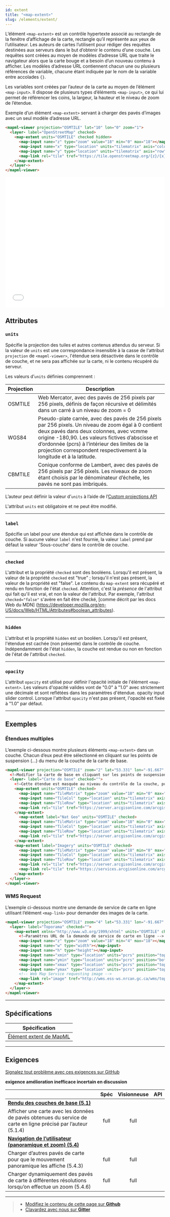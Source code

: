 ```yaml
---
id: extent
title: "<map-extent>"
slug: /elements/extent/
---
```


L’élément `<map-extent>` est un contrôle hypertexte associé au rectangle de la fenêtre d’affichage de la carte, rectangle qu’il représente aux yeux de l’utilisateur. Les auteurs de cartes l’utilisent pour rédiger des requêtes destinées aux serveurs dans le but d’obtenir le contenu d’une couche. Les requêtes sont créées au moyen de modèles d’adresse URL que traite le navigateur alors que la carte bouge et a besoin d’un nouveau contenu à afficher. Les modèles d’adresse URL contiennent chacun une ou plusieurs références de variable, chacune étant indiquée par le nom de la variable entre accolades `{}`.

Les variables sont créées par l’auteur de la carte au moyen de l’élément `<map-input>`. Il dispose de plusieurs types d’éléments `<map-input>`, ce qui lui permet de référencer les coins, la largeur, la hauteur et le niveau de zoom de l’étendue.

Exemple d’un élément `<map-extent>` servant à charger des pavés d’images avec un seul modèle d’adresse URL.

```html
<mapml-viewer projection="OSMTILE" lat="10" lon="0" zoom="1">
  <layer- label="OpenStreetMap" checked>
    <map-extent units="OSMTILE" checked hidden>
      <map-input name="z" type="zoom" value="18" min="0" max="18"></map-input>
      <map-input name="x" type="location" units="tilematrix" axis="column" min="0" max="262144"></map-input>
      <map-input name="y" type="location" units="tilematrix" axis="row" min="0" max="262144"></map-input>
      <map-link rel="tile" tref="https://tile.openstreetmap.org/{z}/{x}/{y}.png"></map-link>
    </map-extent>
  </layer->
</mapml-viewer>
```

<iframe src="../../../demo/extent-demo/" title="MapML Demo" height="410" width="100%" scrolling="no" frameBorder="0"></iframe>

## Attributes

### `units`

Spécifie la projection des tuiles et autres contenus attendus du serveur.  Si la 
valeur de `units` est une correspondance insensible à la casse de l'attribut 
`projection` de `<mapml-viewer>`, l'étendue sera désactivée dans le contrôle de 
couche, et ne sera pas affichée sur la carte, ni le contenu récupéré du serveur.

Les valeurs d’`units` définies comprennent :

| Projection     	| Description                                          	|
|--------------	|--------------------------------------------------------	|
| OSMTILE       | Web Mercator, avec des pavés de 256 pixels par 256 pixels, définis de façon récursive et délimités dans un carré à un niveau de zoom = 0|
| WGS84         | Pseudo-plate carrée, avec des pavés de 256 pixels par 256 pixels. Un niveau de zoom égal à 0 contient deux pavés dans deux colonnes, avec vcmme origine -180,90. Les valeurs fictives d’abscisse et d’ordonnée (pcrs) à l’intérieur des limites de la projection correspondent respectivement à la longitude et à la latitude. |
| CBMTILE       | Conique conforme de Lambert, avec des pavés de 256 pixels par 256 pixels. Les niveaux de zoom étant choisis par le dénominateur d’échelle, les pavés ne sont pas imbriqués.|

L’auteur peut définir la valeur d’`units` à l’aide de l’[Custom projections API](../../api/mapml-viewer-api/#definecustomprojectionoptions)

L'attribut `units` est obligatoire et ne peut être modifié.

---

### `label`

Spécifie un label pour une étendue qui est affichée dans le contrôle de couche. 
Si aucune valeur `label` n'est fournie, la valeur `label` prend par défaut la 
valeur 'Sous-couche' dans le contrôle de couche.

---

### `checked`

L'attribut et la propriété `checked` sont des booléens. Lorsqu'il est présent, la valeur de la propriété `checked` est "true" ; lorsqu'il n'est pas présent, la valeur de la propriété est "false". Le contenu du `map-extent` sera récupéré et rendu en fonction de l'état `checked`. Attention, c'est la *présence* de l'attribut qui fait qu'il est vrai, et non la valeur de l'attribut. Par exemple, l'attribut `checked="false"` s'avère en fait être checké, [comme décrit par les docs Web du MDN] (https://developer.mozilla.org/en-US/docs/Web/HTML/Attributes#boolean_attributes).

---

### `hidden`

L'attribut et la propriété `hidden` est un booléen. Lorsqu'il est présent, 
l'étendue est cachée (non présente) dans le contrôle de couche.  Indépendamment 
de l'état `hidden`, la couche est rendue ou non en fonction de l'état de 
l'attribut `checked`. 

---

### `opacity`

L'attribut `opacity` est utilisé pour définir l'opacité initiale de l'élément `<map-extent>`.
Les valeurs d'opacité valides vont de "0.0" à "1.0" avec strictement une décimale et sont reflétées dans les paramètres d'étendue.
opacity input slider control. Lorsque l'attribut `opacity` n'est pas présent, l'opacité est fixée à "1.0" par défaut.

---

## Exemples

### Étendues multiples

L’exemple ci-dessous montre plusieurs éléments `<map-extent>` dans un couche. Chacun d’eux peut être sélectionné en cliquant sur les points de suspension (…) du menu de la couche de la carte de base.

```html
<mapml-viewer projection="OSMTILE" zoom="2" lat="53.331" lon="-91.667" controls>
  <!—Modifier la carte de base en cliquant sur les points de suspension (…) de la couche de la carte de base -->
  <layer- label="Carte de base" checked="">
    <!—Cette étendue est masquée au niveau du contrôle de la couche, puisqu’aucune étiquette n’est fournie -->
    <map-extent units="OSMTILE" checked>
      <map-input name="TileMatrix" type="zoom" value="18" min="0" max="18"></map-input>
      <map-input name="TileCol" type="location" units="tilematrix" axis="column" min="0" max="262144"></map-input>
      <map-input name="TileRow" type="location" units="tilematrix" axis="row" min="0" max="262144"></map-input>
      <map-link rel="tile" tref="https://server.arcgisonline.com/arcgis/rest/services/World_Imagery/MapServer/WMTS/tile/1.0.0/World_Imagery/default/default028mm/{TileMatrix}/{TileRow}/{TileCol}.jpg"></map-link>
    </map-extent>
      <map-extent label="Nat Geo" units="OSMTILE" checked>
      <map-input name="TileMatrix" type="zoom" value="18" min="0" max="18"></map-input>
      <map-input name="TileCol" type="location" units="tilematrix" axis="column" min="0" max="262144"></map-input>
      <map-input name="TileRow" type="location" units="tilematrix" axis="row" min="0" max="262144"></map-input>
      <map-link rel="tile" tref="https://server.arcgisonline.com/arcgis/rest/services/NatGeo_World_Map/MapServer/WMTS/tile/1.0.0/NatGeo_World_Map/default/default028mm/{TileMatrix}/{TileRow}/{TileCol}.jpg"></map-link>
    </map-extent>
    <map-extent label="Imagery" units="OSMTILE" checked>
      <map-input name="TileMatrix" type="zoom" value="18" min="0" max="18"></map-input>
      <map-input name="TileCol" type="location" units="tilematrix" axis="column" min="0" max="262144"></map-input>
      <map-input name="TileRow" type="location" units="tilematrix" axis="row" min="0" max="262144"></map-input>
      <map-link rel="tile" tref="https://server.arcgisonline.com/arcgis/rest/services/World_Imagery/MapServer/WMTS/tile/1.0.0/World_Imagery/default/default028mm/{TileMatrix}/{TileRow}/{TileCol}.jpg"></map-link>
      <map-link rel="tile" tref="https://services.arcgisonline.com/arcgis/rest/services/Reference/World_Boundaries_and_Places/MapServer/WMTS/tile/1.0.0/Reference_World_Boundaries_and_Places/default/default028mm/{TileMatrix}/{TileRow}/{TileCol}.png"></map-link>
    </map-extent>
  </layer->
</mapml-viewer>
```

### WMS Request

L’exemple ci-dessous montre une demande de service de carte en ligne utilisant l’élément `<map-link>` pour demander des images de la carte.

```html
<mapml-viewer projection="OSMTILE" zoom="4" lat="53.331" lon="-91.667" controls>
  <layer- label="Toporama" checked="">
    <map-extent xmlns="http://www.w3.org/1999/xhtml" units="OSMTILE" checked>
      <!—Paramètres URL de la demande de service de carte en ligne -->
      <map-input name="z" type="zoom" value="18" min="4" max="18"></map-input>
      <map-input name="w" type="width"></map-input>
      <map-input name="h" type="height"></map-input>
      <map-input name="xmin" type="location" units="pcrs" position="top-left" axis="easting" min="-2.003750834E7" max="2.003750834E7"></map-input>
      <map-input name="ymin" type="location" units="pcrs" position="bottom-left" axis="northing" min="-2.003750834E7" max="2.003750834E7"></map-input>
      <map-input name="xmax" type="location" units="pcrs" position="top-right" axis="easting" min="-2.003750834E7" max="2.003750834E7"></map-input>
      <map-input name="ymax" type="location" units="pcrs" position="top-left" axis="northing" min="-2.003750834E7" max="2.003750834E7"></map-input>
      <!-- Web Map Service requesting image -->
      <map-link rel="image" tref="http://wms.ess-ws.nrcan.gc.ca/wms/toporama_en?SERVICE=WMS&amp;REQUEST=GetMap&amp;FORMAT=image/jpeg&amp;TRANSPARENT=FALSE&amp;STYLES=&amp;VERSION=1.3.0&amp;LAYERS=WMS-Toporama&amp;WIDTH={w}&amp;HEIGHT={h}&amp;CRS=EPSG:3857&amp;BBOX={xmin},{ymin},{xmax},{ymax}&amp;m4h=t"></map-link>
    </map-extent>
  </layer->
</mapml-viewer>
```

---

## Spécifications

| Spécification                                                |
|--------------------------------------------------------------|
| [Élément extent de MapML](https://maps4html.org/MapML/spec/#the-extent-element-0) |

---

## Exigences

[Signalez tout problème avec ces exigences sur GitHub](https://github.com/Maps4HTML/HTML-Map-Element-UseCases-Requirements/issues/new?title=-SUMMARIZE+THE+PROBLEM-&body=-DESCRIBE+THE+PROBLEM-)

<p><b><span class="requirement">exigence</span>
<span class="enhancement">amélioration</span>
<span class="impractical">inefficace</span>
<span class="undecided">incertain</span>
<span class="discussion">en discussion</span></b></p>

|  | Spéc | Visionneuse | API |
|:---------------------------------------------------------------------------------|:------: |:-----: |:---: |
| [**Rendu des couches de base (5.1)**](https://maps4html.org/HTML-Map-Element-UseCases-Requirements/#map-viewers-capabilities-rendering) |  |  |  |
| <div class="requirement">Afficher une carte avec les données de pavés obtenues du service de carte en ligne précisé par l’auteur (5.1.4)</div> | full | full |  |
| [**Navigation de l’utilisateur (panoramique et zoom) (5.4)**](https://maps4html.org/HTML-Map-Element-UseCases-Requirements/#map-viewers-capabilities-user-navigation) |  |  |  |
| <div class="undecided">Charger d’autres pavés de carte pour que le mouvement panoramique les affiche (5.4.3)</div> | full | full |  |
| <div class="discussion">Charger dynamiquement des pavés de carte à différentes résolutions lorsqu’on effectue un zoom (5.4.6)</div> | full | full |  |

---

> - [Modifiez le contenu de cette page sur **Github**](https://github.com/Maps4HTML/web-map-doc/edit/main/docs/elements/feature.md)
> - [Clavardez avec nous sur **Gitter**](https://gitter.im/Maps4HTML/chat)
